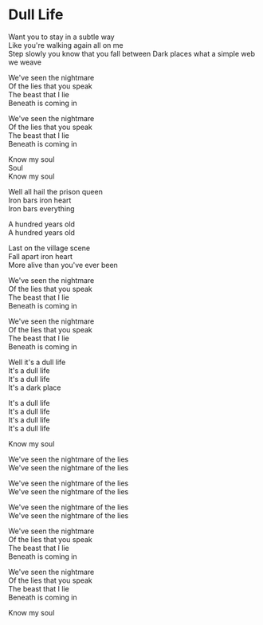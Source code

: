 # Dull Life  

Want you to stay in a subtle way  
Like you're walking again all on me  
Step slowly you know that you fall between Dark places what a simple web we weave  

We've seen the nightmare  
Of the lies that you speak  
The beast that I lie  
Beneath is coming in  

We've seen the nightmare  
Of the lies that you speak  
The beast that I lie  
Beneath is coming in  

Know my soul  
Soul  
Know my soul  

Well all hail the prison queen  
Iron bars iron heart  
Iron bars everything  

A hundred years old  
A hundred years old  

Last on the village scene  
Fall apart iron heart  
More alive than you've ever been  

We've seen the nightmare  
Of the lies that you speak  
The beast that I lie  
Beneath is coming in  

We've seen the nightmare  
Of the lies that you speak  
The beast that I lie  
Beneath is coming in  

Well it's a dull life  
It's a dull life  
It's a dull life  
It's a dark place  

It's a dull life  
It's a dull life  
It's a dull life  
It's a dull life  

Know my soul  

We've seen the nightmare of the lies  
We've seen the nightmare of the lies  

We've seen the nightmare of the lies  
We've seen the nightmare of the lies  

We've seen the nightmare of the lies  
We've seen the nightmare of the lies  

We've seen the nightmare  
Of the lies that you speak  
The beast that I lie  
Beneath is coming in  

We've seen the nightmare  
Of the lies that you speak  
The beast that I lie  
Beneath is coming in  

Know my soul  
